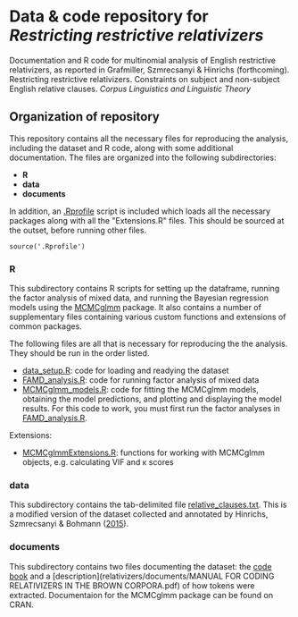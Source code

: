 # Data & code repository for *Restricting restrictive relativizers*

Documentation and R code for multinomial analysis of English restrictive relativizers, as reported in Grafmiller, Szmrecsanyi & Hinrichs (forthcoming). Restricting restrictive relativizers. Constraints on subject and non-subject English relative clauses. *Corpus Linguistics and Linguistic Theory*

## Organization of repository

This repository contains all the necessary files for reproducing the analysis, including the dataset and R code, along with some additional documentation. The files are organized into the following subdirectories:
- **R**
- **data**
- **documents**

In addition, an [.Rprofile](.Rprofile) script is included which loads all the necessary packages along with all the "Extensions.R" files. This should be sourced at the outset, before running other files.

```
source('.Rprofile')
```

### R 

This subdirectory contains R scripts for setting up the dataframe, running the factor analysis of mixed data, and running the Bayesian regression models using the [MCMCglmm](https://cran.r-project.org/web/packages/MCMCglmm/index.html) package. It also contains a number of supplementary files containing various custom functions and extensions of common packages. 

The following files are all that is necessary for reproducing the the analysis. They should be run in the order listed.
- [data_setup.R](R/data_setup.R): code for loading and readying the dataset
- [FAMD_analysis.R](R/FAMD_analysis.R): code for running factor analysis of mixed data
- [MCMCglmm_models.R](R/MCMCglmm_models.R): code for fitting the MCMCglmm models, obtaining the model predictions, and plotting and displaying the model results. For this code to work, you must first run the factor analyses in [FAMD_analysis.R](R/FAMD_analysis.R).

Extensions:
- [MCMCglmmExtensions.R](R/MCMCglmmExtensions.R): functions for working with MCMCglmm objects, e.g. calculating VIF and &kappa; scores

### data

This subdirectory contains the tab-delimited file [relative_clauses.txt](data/relative_clauses.txt). This is a modified version of the dataset collected and annotated by Hinrichs, Szmrecsanyi & Bohmann ([2015](https://muse.jhu.edu/journals/language/v091/91.4.hinrichs.html)). 

### documents

This subdirectory contains two files documenting the dataset: the [code book](documents/CodeBookDec2011.pdf) and a [description](relativizers/documents/MANUAL FOR CODING RELATIVIZERS IN THE BROWN CORPORA.pdf) of how tokens were extracted. Documentaion for the MCMCglmm package can be found on CRAN.
